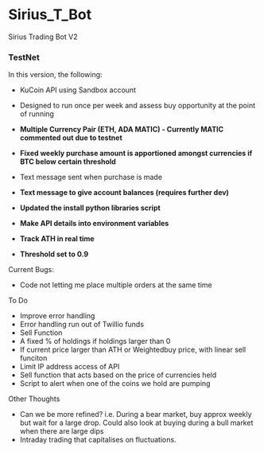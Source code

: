 # Sirius_T_Bot
Sirius Trading Bot V2

### TestNet ###

In this version, the following:
- KuCoin API using Sandbox account
- Designed to run once per week and assess buy opportunity at the point of running
- **Multiple Currency Pair (ETH, ADA MATIC) - Currently MATIC commented out due to testnet**
- **Fixed weekly purchase amount is apportioned amongst currencies if BTC below certain threshold**
- Text message sent when purchase is made
- **Text message to give account balances (requires further dev)**
- **Updated the install python libraries script**
- **Make API details into environment variables**
- **Track ATH in real time**

- **Threshold set to 0.9**


Current Bugs:
- Code not letting me place multiple orders at the same time


To Do
- Improve error handling
-   Error handling run out of Twillio funds
- Sell Function
-   A fixed % of holdings if holdings larger than 0
-   If current price larger than ATH or Weightedbuy price, with linear sell funciton
- Limit IP address access of API
- Sell function that acts based on the price of currencies held
- Script to alert when one of the coins we hold are pumping

Other Thoughts
- Can we be more refined? i.e. During a bear market, buy approx weekly but wait for a large drop. Could also look at buying during a bull market when there are large dips
- Intraday trading that capitalises on fluctuations.
